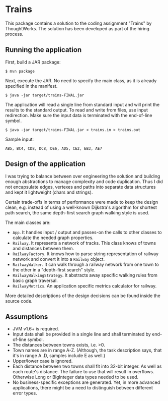 Trains
======

This package contains a solution to the coding assignment "Trains" 
by ThoughtWorks. The solution has been developed as part of the
hiring process. 


Running the application
-----------------------

First, build a JAR package:

    $ mvn package
  
Next, execute the JAR. No need to specify the main class, as it is
already specified in the manifest.

	$ java -jar target/trains-FINAL.jar
	
The application will read a single line from standard input and 
will print the results to the standard output. To read and write 
from files, use input redirection. Make sure the input data is
terminated with the end-of-line symbol.

	$ java -jar target/trains-FINAL.jar < trains.in > trains.out
	
Sample input:

	AB5, BC4, CD8, DC8, DE6, AD5, CE2, EB3, AE7


Design of the application
-------------------------
	
I was trying to balance between over engineering the solution and
building enough abstractions to manage complexity and code 
duplication. Thus I did not encapsulate edges, vertexes and paths 
into separate data structures and kept it lightweight (chars and 
strings).

Certain trade-offs in terms of performance were made to keep the 
design clean, e.g. instead of using a well-known Dijkstra's algorithm 
for shortest path search, the same depth-first search graph walking 
style is used.

The main classes are:

* `App`. It handles input / output and passes-on the calls to other
classes to calculate the needed graph properties.
* `Railway`. It represents a network of tracks. This class knows of
towns and distances between them. 
* `RailwayFactory`.  It knows how to parse string representation of
railway network and convert it into a `Railway` object.
* `RailwayWalker`. It can walk through a railway network from one town 
to the other in a "depth-first search" style.
* `RailwayWalkingStrategy`. It abstracts away specific walking rules from 
basic graph traversal.
* `RailwayMetrics`. An application specific metrics calculator for railway.

More detailed descriptions of the design decisions can be found 
inside the source code.


Assumptions
-----------

* JVM v1.6+ is required.
* Input data shall be provided in a single line and shall terminated 
by end-of-line symbol.
* The distances between towns exists, i.e. >0.
* Town names are in range A-Z. (Although, the task description says,
that it's in range A..D, samples include E as well.)
* Upper/lower case is ignored.
* Each distance between two towns shall fit into 32-bit integer. As
well as each route's distance. The failure to use that will result in
overflows. Otherwise Long or BigInteger data types needed to be used.
* No business-specific exceptions are generated. Yet, in more advanced
applications, there might be a need to distinguish between different 
error types.  

